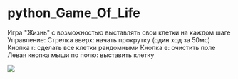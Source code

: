 # python_Game_Of_Life
Игра "Жизнь" с возможностью выставлять свои клетки на каждом шаге
Управление: 
  Стрелка вверх: начать прокрутку (один ход за 50мс)
  Кнопка r: сделать все клетки рандомными
  Кнопка e: очистить поле
  Левая кнопка мыши по полю: выставить клетку
  
[![](https://github.com/g0007b1/python_Game_Of_Life/blob/main/GameOfLifeGIf.gif)](https://github.com/g0007b1/python_Game_Of_Life/blob/main/GameOfLifeGIf.gif)
